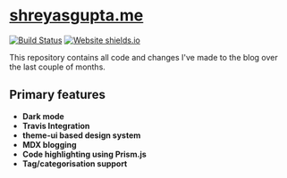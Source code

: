 # [shreyasgupta.me](https://shreyasgupta.me)
[![Build Status](https://travis-ci.com/GLaDO8/GLaDO8.github.io.svg?branch=develop)](https://travis-ci.com/GLaDO8/GLaDO8.github.io)
[![Website shields.io](https://img.shields.io/website-up-down-green-red/http/shields.io.svg)](http://shields.io/)

This repository contains all code and changes I've made to the blog over the last couple of months. 

## Primary features

- **Dark mode**
- **Travis Integration**
- **theme-ui based design system**
- **MDX blogging**
- **Code highlighting using Prism.js**
- **Tag/categorisation support**

